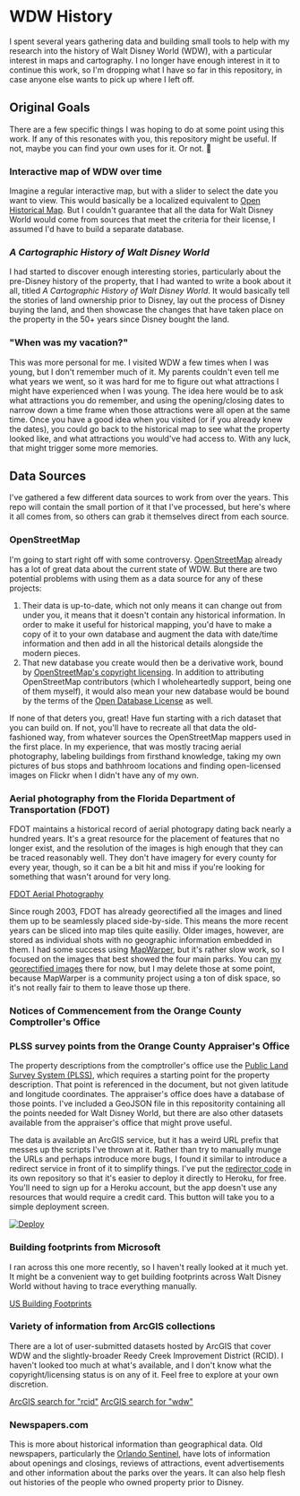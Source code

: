 # WDW History

I spent several years gathering data and building small tools to help with my research into the history of Walt Disney World (WDW), with a particular interest in maps and cartography. I no longer have enough interest in it to continue this work, so I'm dropping what I have so far in this repository, in case anyone else wants to pick up where I left off.

## Original Goals

There are a few specific things I was hoping to do at some point using this work. If any of this resonates with you, this repository might be useful. If not, maybe you can find your own uses for it. Or not. :shrug:

### Interactive map of WDW over time

Imagine a regular interactive map, but with a slider to select the date you want to view. This would basically be a localized equivalent to [Open Historical Map](https://openhistoricalmap.org/). But I couldn't guarantee that all the data for Walt Disney World would come from sources that meet the criteria for their license, I assumed I'd have to build a separate database.

### _A Cartographic History of Walt Disney World_

I had started to discover enough interesting stories, particularly about the pre-Disney history of the property, that I had wanted to write a book about it all, titled _A Cartographic History of Walt Disney World_. It would basically tell the stories of land ownership prior to Disney, lay out the process of Disney buying the land, and then showcase the changes that have taken place on the property in the 50+ years since Disney bought the land.

### "When was my vacation?"

This was more personal for me. I visited WDW a few times when I was young, but I don't remember much of it. My parents couldn't even tell me what years we went, so it was hard for me to figure out what attractions I might have experienced when I was young. The idea here would be to ask what attractions you do remember, and using the opening/closing dates to narrow down a time frame when those attractions were all open at the same time. Once you have a good idea when you visited (or if you already knew the dates), you could go back to the historical map to see what the property looked like, and what attractions you would've had access to. With any luck, that might trigger some more memories.

## Data Sources

I've gathered a few different data sources to work from over the years. This repo will contain the small portion of it that I've processed, but here's where it all comes from, so others can grab it themselves direct from each source.

### OpenStreetMap

I'm going to start right off with some controversy. [OpenStreetMap](https://openstreetmap.org/) already has a lot of great data about the current state of WDW. But there are two potential problems with using them as a data source for any of these projects:

1. Their data is up-to-date, which not only means it can change out from under you, it means that it doesn't contain any historical information. In order to make it useful for historical mapping, you'd have to make a copy of it to your own database and augment the data with date/time information and then add in all the historical details alongside the modern pieces.
2. That new database you create would then be a derivative work, bound by [OpenStreetMap's copyright licensing](https://www.openstreetmap.org/copyright). In addition to attributing OpenStreetMap contributors (which I wholeheartedly support, being one of them myself), it would also mean your new database would be bound by the terms of the [Open Database License](https://opendatacommons.org/licenses/odbl/) as well.

If none of that deters you, great! Have fun starting with a rich dataset that you can build on. If not, you'll have to recreate all that data the old-fashioned way, from whatever sources the OpenStreetMap mappers used in the first place. In my experience, that was mostly tracing aerial photography, labeling buildings from firsthand knowledge, taking my own pictures of bus stops and bathhroom locations and finding open-licensed images on Flickr when I didn't have any of my own.

### Aerial photography from the Florida Department of Transportation (FDOT)

FDOT maintains a historical record of aerial photograpy dating back nearly a hundred years. It's a great resource for the placement of features that no longer exist, and the resolution of the images is high enough that they can be traced reasonably well. They don't have imagery for every county for every year, though, so it can be a bit hit and miss if you're looking for something that wasn't around for very long.

[FDOT Aerial Photography](https://www.fdot.gov/gis/aerialmain.shtm)

Since rough 2003, FDOT has already georectified all the images and lined them up to be seamlessly placed side-by-side. This means the more recent years can be sliced into map tiles quite easiliy. Older images, however, are stored as individual shots with no geographic information embedded in them. I had some success using [MapWarper](https://mapwarper.net/), but it's rather slow work, so I focused on the images that best showed the four main parks. You can [my georectified images](https://mapwarper.net/users/746) there for now, but I may delete those at some point, because MapWarper is a community project using a ton of disk space, so it's not really fair to them to leave those up there.

### Notices of Commencement from the Orange County Comptroller's Office

### PLSS survey points from the Orange County Appraiser's Office

The property descriptions from the comptroller's office use the [Public Land Survey System (PLSS)](https://en.wikipedia.org/wiki/Public_Land_Survey_System), which requires a starting point for the property description. That point is referenced in the document, but not given latitude and longitude coordinates. The appraiser's office does have a database of those points. I've included a GeoJSON file in this repositority containing all the points needed for Walt Disney World, but there are also other datasets available from the appraiser's office that might prove useful.

The data is available an ArcGIS service, but it has a weird URL prefix that messes up the scripts I've thrown at it. Rather than try to manually munge the URLs and perhaps introduce more bugs, I found it similar to introduce a redirect service in front of it to simplify things. I've put the [redirector code](https://github.com/gulopine/redirector) in its own repository so that it's easier to deploy it directly to Heroku, for free. You'll need to sign up for a Heroku account, but the app doesn't use any resources that would require a credit card. This button will take you to a simple deployment screen.

[![Deploy](https://www.herokucdn.com/deploy/button.svg)](https://heroku.com/deploy?template=https://github.com/gulopine/redirector&env[INITIAL_REDIRECT]=/arcgis/rest/services/&env[REMOTE_BASE]=https://maps.ocpafl.org/Proxy/proxy.ashx?https://gisapp2.ocpafl.org)

### Building footprints from Microsoft

I ran across this one more recently, so I haven't really looked at it much yet. It might be a convenient way to get building footprints across Walt Disney World without having to trace everything manually.

[US Building Footprints](https://github.com/Microsoft/USBuildingFootprints)

### Variety of information from ArcGIS collections

There are a lot of user-submitted datasets hosted by ArcGIS that cover WDW and the slightly-broader Reedy Creek Improvement District (RCID). I haven't looked too much at what's available, and I don't know what the copyright/licensing status is on any of it. Feel free to explore at your own discretion.

[ArcGIS search for "rcid"](https://www.arcgis.com/home/search.html?q=rcid)
[ArcGIS search for "wdw"](https://www.arcgis.com/home/search.html?q=wdw)

### Newspapers.com

This is more about historical information than geographical data. Old newspapers, particularly the [Orlando Sentinel](https://www.newspapers.com/paper/the-orlando-sentinel/4644/), have lots of information about openings and closings, reviews of attractions, event advertisements and other information about the parks over the years. It can also help flesh out histories of the people who owned property prior to Disney.

